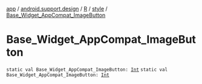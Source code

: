 [app](../../../index.md) / [android.support.design](../../index.md) / [R](../index.md) / [style](index.md) / [Base_Widget_AppCompat_ImageButton](.)

# Base_Widget_AppCompat_ImageButton

`static val Base_Widget_AppCompat_ImageButton: `[`Int`](https://kotlinlang.org/api/latest/jvm/stdlib/kotlin/-int/index.html)
`static val Base_Widget_AppCompat_ImageButton: `[`Int`](https://kotlinlang.org/api/latest/jvm/stdlib/kotlin/-int/index.html)
